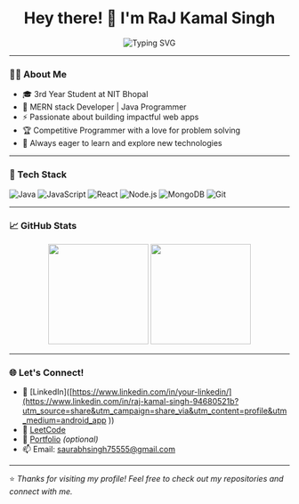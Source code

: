 <h1 align="center">Hey there! 👋 I'm RaJ Kamal Singh</h1>

<p align="center">
  <img src="https://readme-typing-svg.demolab.com?font=Fira+Code&size=24&pause=1000&color=F78A33&center=true&vCenter=true&width=435&lines=Full-Stack+Developer;Competitive+Programmer;Tech+Enthusiast;Open+Source+Contributor" alt="Typing SVG" />
</p>

---

### 👨‍💻 About Me

- 🎓 3rd Year Student at NIT Bhopal  
- 💼 MERN stack Developer | Java  Programmer 
- ⚡ Passionate about building impactful web apps  
- 🏆 Competitive Programmer with a love for problem solving  
- 🚀 Always eager to learn and explore new technologies  

---

### 🧰 Tech Stack

![Java](https://img.shields.io/badge/Java-%23ED8B00.svg?style=for-the-badge&logo=java&logoColor=white)
![JavaScript](https://img.shields.io/badge/JavaScript-F7DF1E?style=for-the-badge&logo=javascript&logoColor=black)
![React](https://img.shields.io/badge/React-20232A?style=for-the-badge&logo=react&logoColor=61DAFB)
![Node.js](https://img.shields.io/badge/Node.js-339933?style=for-the-badge&logo=nodedotjs&logoColor=white)
![MongoDB](https://img.shields.io/badge/MongoDB-4EA94B?style=for-the-badge&logo=mongodb&logoColor=white)
![Git](https://img.shields.io/badge/Git-F05032?style=for-the-badge&logo=git&logoColor=white)

---

### 📈 GitHub Stats

<p align="center">
  <img src="https://github-readme-stats.vercel.app/api?username=rajkamalsingh5&show_icons=true&theme=tokyonight" height="180" />
  <img src="https://github-readme-streak-stats.herokuapp.com/?user=rajkamalsingh5&theme=tokyonight" height="180"/>
</p>

---

### 🌐 Let's Connect!

- 💼 [LinkedIn]([https://www.linkedin.com/in/your-linkedin/](https://www.linkedin.com/in/raj-kamal-singh-94680521b?utm_source=share&utm_campaign=share_via&utm_content=profile&utm_medium=android_app ))  
- 🧠 [LeetCode](https://leetcode.com/RKS_755/)  
- 🌟 [Portfolio]([https://your-portfolio-link.com](https://portfolio-sigma-neon-65.vercel.app/)) *(optional)*  
- 📫 Email: saurabhsingh75555@gmail.com  

---

⭐️ *Thanks for visiting my profile! Feel free to check out my repositories and connect with me.*
